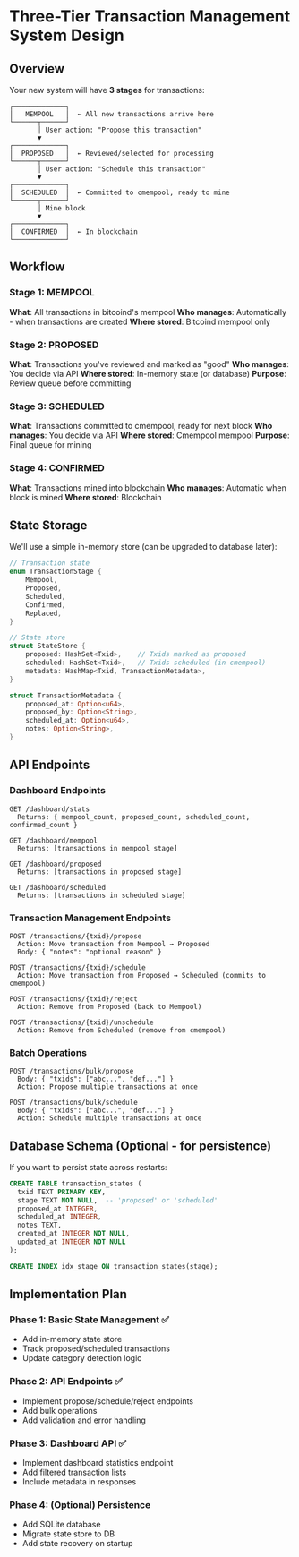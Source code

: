 # Three-Tier Transaction Management System Design

## Overview

Your new system will have **3 stages** for transactions:

```
┌─────────────┐
│   MEMPOOL   │  ← All new transactions arrive here
└──────┬──────┘
       │ User action: "Propose this transaction"
       ▼
┌─────────────┐
│  PROPOSED   │  ← Reviewed/selected for processing
└──────┬──────┘
       │ User action: "Schedule this transaction"
       ▼
┌─────────────┐
│  SCHEDULED  │  ← Committed to cmempool, ready to mine
└──────┬──────┘
       │ Mine block
       ▼
┌─────────────┐
│  CONFIRMED  │  ← In blockchain
└─────────────┘
```

## Workflow

### Stage 1: MEMPOOL
**What**: All transactions in bitcoind's mempool
**Who manages**: Automatically - when transactions are created
**Where stored**: Bitcoind mempool only

### Stage 2: PROPOSED
**What**: Transactions you've reviewed and marked as "good"
**Who manages**: You decide via API
**Where stored**: In-memory state (or database)
**Purpose**: Review queue before committing

### Stage 3: SCHEDULED
**What**: Transactions committed to cmempool, ready for next block
**Who manages**: You decide via API
**Where stored**: Cmempool mempool
**Purpose**: Final queue for mining

### Stage 4: CONFIRMED
**What**: Transactions mined into blockchain
**Who manages**: Automatic when block is mined
**Where stored**: Blockchain

## State Storage

We'll use a simple in-memory store (can be upgraded to database later):

```rust
// Transaction state
enum TransactionStage {
    Mempool,
    Proposed,
    Scheduled,
    Confirmed,
    Replaced,
}

// State store
struct StateStore {
    proposed: HashSet<Txid>,    // Txids marked as proposed
    scheduled: HashSet<Txid>,   // Txids scheduled (in cmempool)
    metadata: HashMap<Txid, TransactionMetadata>,
}

struct TransactionMetadata {
    proposed_at: Option<u64>,
    proposed_by: Option<String>,
    scheduled_at: Option<u64>,
    notes: Option<String>,
}
```

## API Endpoints

### Dashboard Endpoints

```
GET /dashboard/stats
  Returns: { mempool_count, proposed_count, scheduled_count, confirmed_count }

GET /dashboard/mempool
  Returns: [transactions in mempool stage]

GET /dashboard/proposed
  Returns: [transactions in proposed stage]

GET /dashboard/scheduled
  Returns: [transactions in scheduled stage]
```

### Transaction Management Endpoints

```
POST /transactions/{txid}/propose
  Action: Move transaction from Mempool → Proposed
  Body: { "notes": "optional reason" }

POST /transactions/{txid}/schedule
  Action: Move transaction from Proposed → Scheduled (commits to cmempool)
  
POST /transactions/{txid}/reject
  Action: Remove from Proposed (back to Mempool)

POST /transactions/{txid}/unschedule
  Action: Remove from Scheduled (remove from cmempool)
```

### Batch Operations

```
POST /transactions/bulk/propose
  Body: { "txids": ["abc...", "def..."] }
  Action: Propose multiple transactions at once

POST /transactions/bulk/schedule
  Body: { "txids": ["abc...", "def..."] }
  Action: Schedule multiple transactions at once
```

## Database Schema (Optional - for persistence)

If you want to persist state across restarts:

```sql
CREATE TABLE transaction_states (
  txid TEXT PRIMARY KEY,
  stage TEXT NOT NULL,  -- 'proposed' or 'scheduled'
  proposed_at INTEGER,
  scheduled_at INTEGER,
  notes TEXT,
  created_at INTEGER NOT NULL,
  updated_at INTEGER NOT NULL
);

CREATE INDEX idx_stage ON transaction_states(stage);
```

## Implementation Plan

### Phase 1: Basic State Management ✅
- Add in-memory state store
- Track proposed/scheduled transactions
- Update category detection logic

### Phase 2: API Endpoints ✅
- Implement propose/schedule/reject endpoints
- Add bulk operations
- Add validation and error handling

### Phase 3: Dashboard API ✅
- Implement dashboard statistics endpoint
- Add filtered transaction lists
- Include metadata in responses

### Phase 4: (Optional) Persistence
- Add SQLite database
- Migrate state store to DB
- Add state recovery on startup
